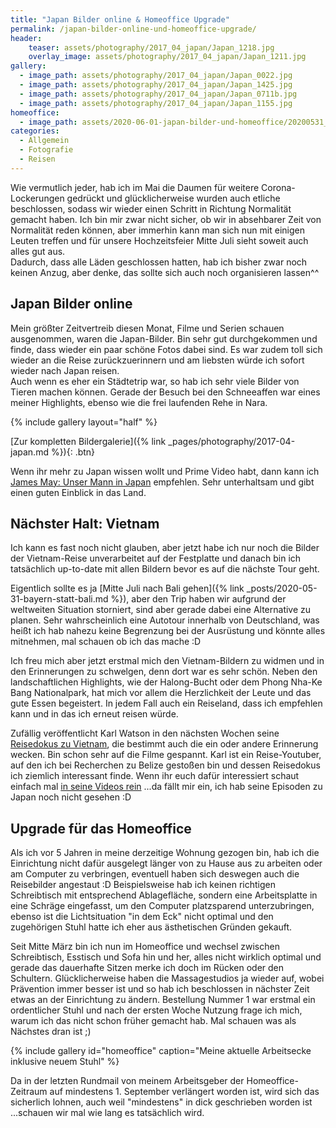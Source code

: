 ```yaml
---
title: "Japan Bilder online & Homeoffice Upgrade"
permalink: /japan-bilder-online-und-homeoffice-upgrade/
header:
    teaser: assets/photography/2017_04_japan/Japan_1218.jpg
    overlay_image: assets/photography/2017_04_japan/Japan_1211.jpg
gallery:
  - image_path: assets/photography/2017_04_japan/Japan_0022.jpg
  - image_path: assets/photography/2017_04_japan/Japan_1425.jpg
  - image_path: assets/photography/2017_04_japan/Japan_0711b.jpg
  - image_path: assets/photography/2017_04_japan/Japan_1155.jpg
homeoffice:
  - image_path: assets/2020-06-01-japan-bilder-und-homeoffice/20200531_desk.jpg
categories:
  - Allgemein
  - Fotografie
  - Reisen
---
```


Wie vermutlich jeder, hab ich im Mai die Daumen für weitere Corona-Lockerungen gedrückt und glücklicherweise wurden 
auch etliche beschlossen, sodass wir wieder einen Schritt in Richtung Normalität gemacht haben. 
Ich bin mir zwar nicht sicher, ob wir in absehbarer Zeit von Normalität reden können, 
aber immerhin kann man sich nun mit einigen Leuten treffen und für unsere Hochzeitsfeier Mitte Juli sieht soweit auch alles gut aus. <br> 
Dadurch, dass alle Läden geschlossen hatten, hab ich bisher zwar noch keinen Anzug, 
aber denke, das sollte sich auch noch organisieren lassen^^

## Japan Bilder online

Mein größter Zeitvertreib diesen Monat, Filme und Serien schauen ausgenommen, waren die Japan-Bilder. 
Bin sehr gut durchgekommen und finde, dass wieder ein paar schöne Fotos dabei sind. 
Es war zudem toll sich wieder an die Reise zurückzuerinnern und am liebsten würde ich sofort wieder nach Japan reisen. <br>
Auch wenn es eher ein Städtetrip war, so hab ich sehr viele Bilder von Tieren machen können. 
Gerade der Besuch bei den Schneeaffen war eines meiner Highlights, ebenso wie die frei laufenden Rehe in Nara.

{% include gallery layout="half" %}

[Zur kompletten Bildergalerie]({% link _pages/photography/2017-04-japan.md %}){: .btn}

Wenn ihr mehr zu Japan wissen wollt und Prime Video habt, dann kann ich [James May: Unser Mann in Japan](https://www.amazon.de/gp/video/detail/B0856QKBYR/ref=atv_dp_share_cu_r) empfehlen. 
Sehr unterhaltsam und gibt einen guten Einblick in das Land.

## Nächster Halt: Vietnam

Ich kann es fast noch nicht glauben, aber jetzt habe ich nur noch die Bilder der Vietnam-Reise unverarbeitet auf der Festplatte 
und danach bin ich tatsächlich up-to-date mit allen Bildern bevor es auf die nächste Tour geht.

Eigentlich sollte es ja [Mitte Juli nach Bali gehen]({% link _posts/2020-05-31-bayern-statt-bali.md %}), aber den Trip haben wir aufgrund der weltweiten Situation storniert, 
sind aber gerade dabei eine Alternative zu planen. Sehr wahrscheinlich eine Autotour innerhalb von Deutschland, 
was heißt ich hab nahezu keine Begrenzung bei der Ausrüstung und könnte alles mitnehmen, mal schauen ob ich das mache :D

Ich freu mich aber jetzt erstmal mich den Vietnam-Bildern zu widmen und in den Erinnerungen zu schwelgen, 
denn dort war es sehr schön. Neben den landschaftlichen Highlights, 
wie der Halong-Bucht oder dem Phong Nha-Ke Bang Nationalpark, hat mich vor allem die Herzlichkeit der Leute und 
das gute Essen begeistert. In jedem Fall auch ein Reiseland, dass ich empfehlen kann und in das ich erneut reisen würde.

Zufällig veröffentlicht Karl Watson in den nächsten Wochen seine [Reisedokus zu Vietnam](https://youtu.be/mz3fdw5uTTA), 
die bestimmt auch die ein oder andere Erinnerung wecken. Bin schon sehr auf die Filme gespannt. 
Karl ist ein Reise-Youtuber, auf den ich bei Recherchen zu Belize gestoßen bin und dessen Reisedokus ich ziemlich interessant finde. 
Wenn ihr euch dafür interessiert schaut einfach mal [in seine Videos rein](https://www.youtube.com/user/karlwatson18/featured) 
...da fällt mir ein, ich hab seine Episoden zu Japan noch nicht gesehen :D

## Upgrade für das Homeoffice

Als ich vor 5 Jahren in meine derzeitige Wohnung gezogen bin, hab ich die Einrichtung nicht dafür ausgelegt länger 
von zu Hause aus zu arbeiten oder am Computer zu verbringen, eventuell haben sich deswegen auch die Reisebilder angestaut :D
Beispielsweise hab ich keinen richtigen Schreibtisch mit entsprechend Ablagefläche, 
sondern eine Arbeitsplatte in eine Schräge eingefasst, um den Computer platzsparend unterzubringen, 
ebenso ist die Lichtsituation "in dem Eck" nicht optimal und den zugehörigen Stuhl hatte ich eher aus ästhetischen Gründen gekauft.

Seit Mitte März bin ich nun im Homeoffice und wechsel zwischen Schreibtisch, Esstisch und Sofa hin und her, 
alles nicht wirklich optimal und gerade das dauerhafte Sitzen merke ich doch im Rücken oder den Schultern. 
Glücklicherweise haben die Massagestudios ja wieder auf, wobei Prävention immer besser ist und so hab ich beschlossen 
in nächster Zeit etwas an der Einrichtung zu ändern. Bestellung Nummer 1 war erstmal ein ordentlicher Stuhl und 
nach der ersten Woche Nutzung frage ich mich, warum ich das nicht schon früher gemacht hab. 
Mal schauen was als Nächstes dran ist ;)

{% include gallery id="homeoffice" caption="Meine aktuelle Arbeitsecke inklusive neuem Stuhl" %}

Da in der letzten Rundmail von meinem Arbeitsgeber der Homeoffice-Zeitraum auf mindestens 1. September verlängert worden ist, 
wird sich das sicherlich lohnen, auch weil "mindestens" in dick geschrieben worden ist ...schauen wir mal wie lang es tatsächlich wird.
 